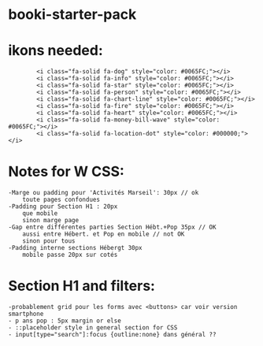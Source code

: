 # booki-starter-pack

# ikons needed:
            <i class="fa-solid fa-dog" style="color: #0065FC;"></i>
            <i class="fa-solid fa-info" style="color: #0065FC;"></i>
            <i class="fa-solid fa-star" style="color: #0065FC;"></i>
            <i class="fa-solid fa-person" style="color: #0065FC;"></i>
            <i class="fa-solid fa-chart-line" style="color: #0065FC;"></i>
            <i class="fa-solid fa-fire" style="color: #0065FC;"></i>
            <i class="fa-solid fa-heart" style="color: #0065FC;"></i>
            <i class="fa-solid fa-money-bill-wave" style="color: #0065FC;"></i>
            <i class="fa-solid fa-location-dot" style="color: #000000;"></i>
# Notes for W CSS:
    -Marge ou padding pour 'Activités Marseil': 30px // ok
        toute pages confondues
    -Padding pour Section H1 : 20px
        que mobile
        sinon marge page
    -Gap entre différentes parties Section Hébt.+Pop 35px // OK
        aussi entre Hébert. et Pop en mobile // not OK
        sinon pour tous
    -Padding interne sections Hébergt 30px
        mobile passe 20px sur cotés

# Section H1 and filters:
    -probablement grid pour les forms avec <buttons> car voir version smartphone
    - p ans pop : 5px margin or else
    - ::placeholder style in general section for CSS
    - input[type="search"]:focus {outline:none} dans général ??
    

